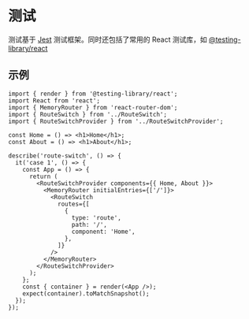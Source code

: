 # 测试

测试基于 [Jest](https://jestjs.io/) 测试框架。同时还包括了常用的 React 测试库，如 [@testing-library/react](https://testing-library.com/docs/react-testing-library/intro/)

## 示例

```tsx | pure
import { render } from '@testing-library/react';
import React from 'react';
import { MemoryRouter } from 'react-router-dom';
import { RouteSwitch } from '../RouteSwitch';
import { RouteSwitchProvider } from '../RouteSwitchProvider';

const Home = () => <h1>Home</h1>;
const About = () => <h1>About</h1>;

describe('route-switch', () => {
  it('case 1', () => {
    const App = () => {
      return (
        <RouteSwitchProvider components={{ Home, About }}>
          <MemoryRouter initialEntries={['/']}>
            <RouteSwitch
              routes={[
                {
                  type: 'route',
                  path: '/',
                  component: 'Home',
                },
              ]}
            />
          </MemoryRouter>
        </RouteSwitchProvider>
      );
    };
    const { container } = render(<App />);
    expect(container).toMatchSnapshot();
  });
});
```
